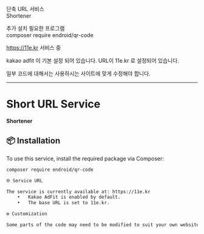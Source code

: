 단축 URL 서비스<br/>
Shortener
<p/>
추가 설치 필요한 프로그램 <br/>
composer require endroid/qr-code <br/>
<p/>
<a href=https://11e.kr/>https://11e.kr</a> 서비스 중

kakao adfit 이 기본 설정 되어 있습니다. 
URL이 11e.kr 로 설정되어 있습니다. 

일부 코드에 대해서는 사용하시는 사이트에 맞게 수정해야 합니다.

---
# Short URL Service  
**Shortener**

## 📦 Installation

To use this service, install the required package via Composer:

```bash
composer require endroid/qr-code

🌐 Service URL

The service is currently available at: https://11e.kr
	•	Kakao AdFit is enabled by default.
	•	The base URL is set to 11e.kr.

⚙️ Customization

Some parts of the code may need to be modified to suit your own website or server environment.
